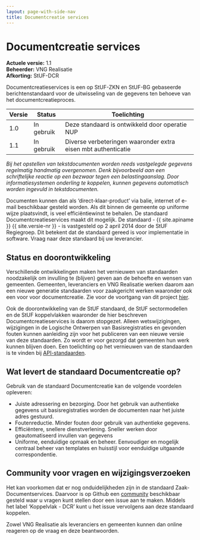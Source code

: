 ```yaml
---
layout: page-with-side-nav
title: Documentcreatie services
---
```

# Documentcreatie services

**Actuele versie:** 1.1<br/>
**Beheerder:**  VNG Realisatie<br/>
**Afkorting:**  StUF-DCR 

Documentcreatieservices is een op StUF-ZKN en StUF-BG gebaseerde berichtenstandaard voor de uitwisseling van de gegevens ten behoeve van het documentcreatieproces.

| Versie | Status | Toelichting |
| --- | --- | --- |
| 1.0 | In gebruik | Deze standaard is ontwikkeld door operatie NUP |
| 1.1 | In gebruik | Diverse verbeteringen waaronder extra eisen mbt authenticatie |


_Bij het opstellen van tekstdocumenten worden reeds vastgelegde gegevens regelmatig handmatig overgenomen. Denk bijvoorbeeld aan een schriftelijke reactie op een bezwaar tegen een belastingaanslag. Door informatiesystemen onderling te koppelen, kunnen gegevens automatisch worden ingevuld in tekstdocumenten._

Documenten kunnen dan als ‘direct-klaar-product’ via balie, internet of e-mail beschikbaar gesteld worden. Als dit binnen de gemeente op uniforme wijze plaatsvindt, is veel efficiëntiewinst te behalen. De standaard Documentcreatieservices maakt dit mogelijk. De standaard - {{ site.apiname }} {{ site.versie-nr }} - is vastgesteld op 2 april 2014 door de StUF Regiegroep. Dit betekent dat de standaard gereed is voor implementatie in software. Vraag naar deze standaard bij uw leverancier. 

## Status en doorontwikkeling
Verschillende ontwikkelingen maken het vernieuwen van standaarden noodzakelijk 
om invulling te (blijven) geven aan de behoefte en wensen van gemeenten. 
Gemeenten, leveranciers en VNG Realisatie werken daarom aan een nieuwe
generatie standaarden voor zaakgericht werken waaronder ook een voor voor documentcreatie. Zie voor de voortgang van
dit project [hier](https://vng-realisatie.github.io/gemma-zaken/). 

Ook de doorontwikkeling van de StUF standaard, de StUF sectormodellen en de StUF 
koppelvlakken waaronder de hier beschreven Documentcreatieservices is daarom 
stopgezet. Alleen wetswijzigingen, wijzigingen in de Logische Ontwerpen van 
Basisregistraties en gevonden fouten kunnen aanleiding zijn voor het publiceren 
van een nieuwe versie van deze standaarden. Zo wordt er voor gezorgd dat gemeenten 
hun werk kunnen blijven doen. Een toelichting op het vernieuwen van de standaarden 
is te vinden bij [API-standaarden](https://vng-realisatie.github.io/Standaarden/API-standaarden).

## Wat levert de standaard Documentcreatie op?

Gebruik van de standaard Documentcreatie kan de volgende voordelen opleveren:

* Juiste adressering en bezorging. Door het gebruik van authentieke gegevens uit basisregistraties worden de documenten naar het juiste adres gestuurd.
* Foutenreductie. Minder fouten door gebruik van authentieke gegevens.
* Efficiëntere, snellere dienstverlening. Sneller werken door geautomatiseerd invullen van gegevens 
* Uniforme, eenduidige opmaak en beheer. Eenvoudiger en mogelijk centraal beheer van templates en huisstijl voor eenduidige uitgaande correspondentie.

## Community voor vragen en wijzigingsverzoeken

Het kan voorkomen dat er nog onduidelijkheden zijn in de
standaard Zaak- Documentservices. Daarvoor is op Github een
[community](https://github.com/VNG-Realisatie/StUF-Standaarden/labels/Koppelvlak%20-%20DCR)
beschikbaar gesteld waar u vragen kunt stellen door een issue aan te
maken. Middels het label ‘Koppelvlak - DCR’ kunt u het issue
vervolgens aan deze standaard koppelen.

Zowel VNG Realisatie als leveranciers en gemeenten kunnen dan online
reageren op de vraag en deze beantwoorden.
